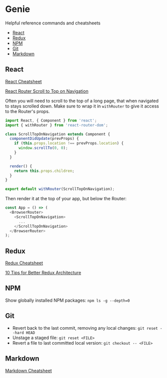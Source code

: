 # Genie
Helpful reference commands and cheatsheets

* [React](#react)
* [Redux](#redux)
* [NPM](#npm)
* [Git](#git)
* [Markdown](#markdown)

## React 

[React Cheatsheet](https://devhints.io/react)

[React Router Scroll to Top on Navigation](https://github.com/ReactTraining/react-router/blob/master/packages/react-router-dom/docs/guides/scroll-restoration.md)

Often you will need to scroll to the top of a long page, that when navigated to stays scrolled down. Make sure to wrap it in `withRouter` to give it access to the Router's props.
```js
import React, { Component } from 'react';
import { withRouter } from 'react-router-dom';

class ScrollTopOnNavigation extends Component {
  componentDidUpdate(prevProps) {
    if (this.props.location !== prevProps.location) {
      window.scrollTo(0, 0);
    }
  }

  render() {
    return this.props.children;
  }
}

export default withRouter(ScrollTopOnNavigation);
``` 
Then render it at the top of your app, but below the Router:

```js
const App = () => (
  <BrowserRouter>
    <ScrollTopOnNavigation>
      ...
    </ScrollTopOnNavigation>
  </BrowserRouter>
);
```

## Redux 

[Redux Cheatsheet](https://devhints.io/redux)

[10 Tips for Better Redux Architecture](https://medium.com/javascript-scene/10-tips-for-better-redux-architecture-69250425af44)

## NPM

Show globally installed NPM packages: `npm ls -g --depth=0`

## Git

* Revert back to the last commit, removing any local changes: `git reset --hard HEAD`
* Unstage a staged file: `git reset <FILE>`
* Revert a file to last committed local version: `git checkout -- <FILE>`

## Markdown

[Markdown Cheatsheet](https://github.com/adam-p/markdown-here/wiki/Markdown-Cheatsheet)
